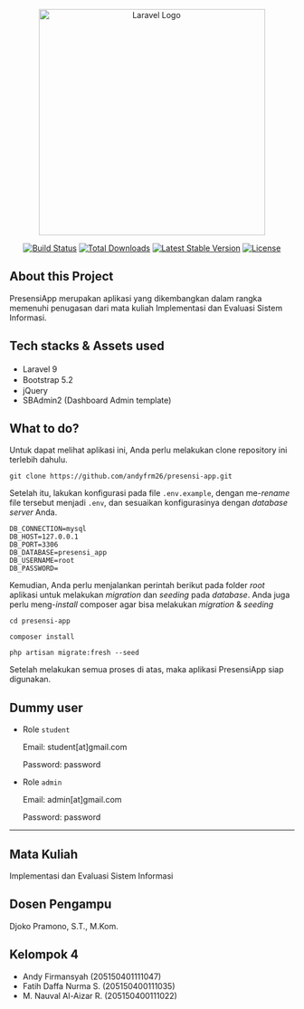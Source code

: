 <p align="center"><a href="https://laravel.com" target="_blank"><img src="https://raw.githubusercontent.com/laravel/art/master/logo-lockup/5%20SVG/2%20CMYK/1%20Full%20Color/laravel-logolockup-cmyk-red.svg" width="400" alt="Laravel Logo"></a></p>

<p align="center">
<a href="https://travis-ci.org/laravel/framework"><img src="https://travis-ci.org/laravel/framework.svg" alt="Build Status"></a>
<a href="https://packagist.org/packages/laravel/framework"><img src="https://img.shields.io/packagist/dt/laravel/framework" alt="Total Downloads"></a>
<a href="https://packagist.org/packages/laravel/framework"><img src="https://img.shields.io/packagist/v/laravel/framework" alt="Latest Stable Version"></a>
<a href="https://packagist.org/packages/laravel/framework"><img src="https://img.shields.io/packagist/l/laravel/framework" alt="License"></a>
</p>

## About this Project
PresensiApp merupakan aplikasi yang dikembangkan dalam rangka memenuhi penugasan dari mata kuliah Implementasi dan Evaluasi Sistem Informasi.

## Tech stacks & Assets used
- Laravel 9 <a href="https://cdnlogo.com/logo/laravel_40129.html"><img src="https://cdn.cdnlogo.com/logos/l/57/laravel.svg" height="16"></a>
- Bootstrap 5.2 <a href="https://cdnlogo.com/logo/bootstrap-5_40714.html"><img src="https://cdn.cdnlogo.com/logos/b/74/bootstrap-5.svg" height="16"></a>
- jQuery <a href="https://cdnlogo.com/logo/jquery_39697.html"><img src="https://cdn.cdnlogo.com/logos/j/45/jquery.svg" height="16"></a>
- SBAdmin2 (Dashboard Admin template)

## What to do?
Untuk dapat melihat aplikasi ini, Anda perlu melakukan clone repository ini terlebih dahulu.

    git clone https://github.com/andyfrm26/presensi-app.git
    
Setelah itu, lakukan konfigurasi pada file `.env.example`, dengan me-<em>rename</em> file tersebut menjadi `.env`, dan sesuaikan konfigurasinya dengan <em>database server</em> Anda.

    DB_CONNECTION=mysql
    DB_HOST=127.0.0.1
    DB_PORT=3306
    DB_DATABASE=presensi_app
    DB_USERNAME=root
    DB_PASSWORD=

Kemudian, Anda perlu menjalankan perintah berikut pada folder _root_ aplikasi untuk melakukan _migration_ dan _seeding_ pada _database_. Anda juga perlu meng-_install_ composer agar bisa melakukan _migration_ & _seeding_

    cd presensi-app
    
    composer install
    
    php artisan migrate:fresh --seed

Setelah melakukan semua proses di atas, maka aplikasi PresensiApp siap digunakan.

## Dummy user
- Role `student`

    Email: student[at]gmail.com

    Password: password

- Role `admin`

    Email: admin[at]gmail.com

    Password: password

___

## Mata Kuliah
Implementasi dan Evaluasi Sistem Informasi

## Dosen Pengampu 
Djoko Pramono, S.T., M.Kom.

## Kelompok 4
- Andy Firmansyah (205150401111047)
- Fatih Daffa Nurma S. (205150400111035)
- M. Nauval Al-Aizar R. (205150400111022)
